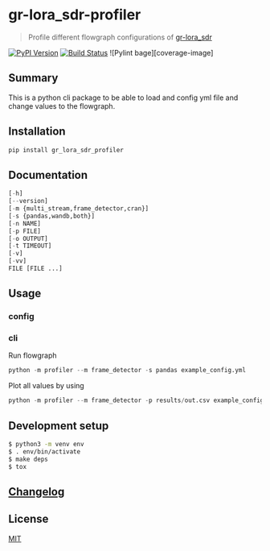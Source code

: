 # gr-lora_sdr-profiler



> Profile different flowgraph configurations of [gr-lora_sdr](https://github.com/martynvdijke/gr-lora_sdr)

[![PyPI Version][pypi-image]][pypi-url]
[![Build Status][build-image]][build-url]
![Pylint bage][coverage-image]

## Summary
This is a python cli package to be able to load and config yml file and change values to the flowgraph.
## Installation

```sh
pip install gr_lora_sdr_profiler
```
## Documentation

```python
[-h] 
[--version] 
[-m {multi_stream,frame_detector,cran}] 
[-s {pandas,wandb,both}] 
[-n NAME] 
[-p FILE] 
[-o OUTPUT] 
[-t TIMEOUT] 
[-v] 
[-vv] 
FILE [FILE ...]
```

## Usage

### config

### cli
Run flowgraph 
```python
python -m profiler --m frame_detector -s pandas example_config.yml 
```
Plot all values by using 
```python
python -m profiler --m frame_detector -p results/out.csv example_config.yml 
```

## Development setup

```sh
$ python3 -m venv env
$ . env/bin/activate
$ make deps
$ tox
```
## [Changelog](CHANGELOG.md)

## License

[MIT](https://choosealicense.com/licenses/mit/)

<!-- Badges -->

[pypi-image]: https://img.shields.io/pypi/v/gr_lora_sdr_profiler
[pypi-url]: https://pypi.org/project/gr_lora_sdr_profiler/
[build-image]: https://github.com/martynvdijke/gr-lora_sdr-profiler/actions/workflows/build.yml/badge.svg
[build-url]: https://github.com/martynvdijke/gr-lora_sdr-profiler/actions/workflows/build.yml